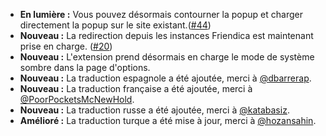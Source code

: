 * **En lumière :** Vous pouvez désormais contourner la popup et charger directement la popup sur le site existant.([#44](https://github.com/rugk/mastodon-simplified-federation/issues/44))
* **Nouveau :** La redirection depuis les instances Friendica est maintenant prise en charge. ([#20](https://github.com/rugk/mastodon-simplified-federation/issues/20))
* **Nouveau :** L'extension prend désormais en charge le mode de système sombre dans la page d'options.
* **Nouveau :** La traduction espagnole a été ajoutée, merci à [@dbarrerap](https://github.com/dbarrerap).
* **Nouveau :** La traduction française a été ajoutée, merci à [@PoorPocketsMcNewHold](https://github.com/PoorPocketsMcNewHold).
* **Nouveau :** La traduction russe a été ajoutée, merci à [@katabasiz](https://github.com/katabasiz).
* **Amélioré :** La traduction turque a été mise à jour, merci à [@hozansahin](https://github.com/hozansahin).
